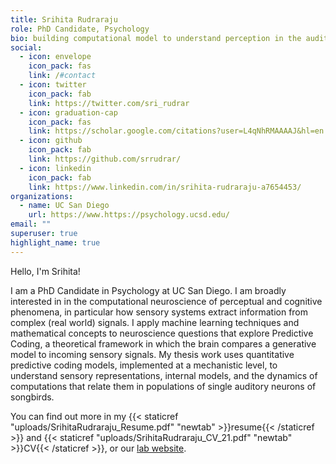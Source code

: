 ```yaml
---
title: Srihita Rudraraju
role: PhD Candidate, Psychology
bio: building computational model to understand perception in the auditory system. Comp. neuroscience, machine learning, perception, animal cognition, sounds
social:
  - icon: envelope
    icon_pack: fas
    link: /#contact
  - icon: twitter
    icon_pack: fab
    link: https://twitter.com/sri_rudrar
  - icon: graduation-cap
    icon_pack: fas
    link: https://scholar.google.com/citations?user=L4qNhRMAAAAJ&hl=en
  - icon: github
    icon_pack: fab
    link: https://github.com/srrudrar/
  - icon: linkedin
    icon_pack: fab
    link: https://www.linkedin.com/in/srihita-rudraraju-a7654453/
organizations:
  - name: UC San Diego
    url: https://www.https://psychology.ucsd.edu/
email: ""
superuser: true
highlight_name: true
---
```


Hello, I'm Srihita!

I am a PhD Candidate in Psychology at UC San Diego. I am broadly interested in in the computational neuroscience of perceptual and cognitive phenomena, in particular how sensory systems extract information from complex (real world) signals. I apply machine learning techniques and mathematical concepts to neuroscience questions that explore Predictive Coding, a theoretical framework in which the brain compares a generative model to incoming sensory signals. My thesis work uses quantitative predictive coding models, implemented at a mechanistic level, to understand sensory representations, internal models, and the dynamics of computations that relate them in populations of single auditory neurons of songbirds.

You can find out more in my {{< staticref "uploads/SrihitaRudraraju_Resume.pdf" "newtab" >}}resume{{< /staticref >}} and {{< staticref "uploads/SrihitaRudraraju_CV_21.pdf" "newtab" >}}CV{{< /staticref >}}, or our [lab website](http://gentnerlab.ucsd.edu/).
